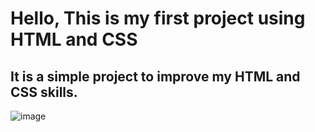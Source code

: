 # Hello, This is my first project using HTML and CSS

## It is a simple project to improve my HTML and CSS skills.

![image](https://github.com/fabiliima/first_project/assets/62358790/a94a625d-a74d-4338-b35c-ae14e986f5fb)
